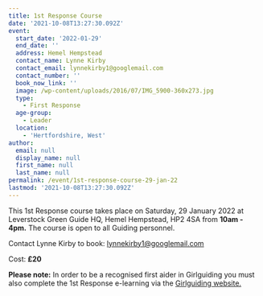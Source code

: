```yaml
---
title: 1st Response Course
date: '2021-10-08T13:27:30.092Z'
event:
  start_date: '2022-01-29'
  end_date: ''
  address: Hemel Hempstead
  contact_name: Lynne Kirby
  contact_email: lynnekirby1@googlemail.com
  contact_number: ''
  book_now_link: ''
  image: /wp-content/uploads/2016/07/IMG_5900-360x273.jpg
  type:
    - First Response
  age-group:
    - Leader
  location:
    - 'Hertfordshire, West'
author:
  email: null
  display_name: null
  first_name: null
  last_name: null
permalink: /event/1st-response-course-29-jan-22
lastmod: '2021-10-08T13:27:30.092Z'
---
```

This 1st Response course takes place on Saturday, 29 January 2022 at Leverstock Green Guide HQ, Hemel Hempstead, HP2 4SA from **10am - 4pm.**  The course is open to all Guiding personnel.

Contact Lynne Kirby to book: [lynnekirby1@googlemail.com](mailto:lynnekirby1@googlemail.com)

Cost: **£20**

**Please note:**  In order to be a recognised first aider in Girlguiding you must also complete the 1st Response e-learning via the [Girlguiding website.](https://training.girlguiding.org.uk/first-response/?_ga=2.243395270.2123503171.1626684443-707145301.1620647744#/menu/5f1ec172e2dbde2f11ab1d0d)
